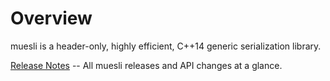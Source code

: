# Overview
muesli is a header-only, highly efficient, C++14 generic serialization library.

[Release Notes](wiki/ReleaseNotes.md) -- All muesli releases and API changes at a glance.

